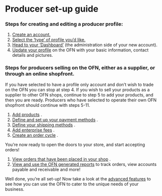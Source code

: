 # Producer set-up guide

### Steps for creating and editing a producer profile:

1. [Create an account.](/create-an-account.md)
2. [Select the ‘type’ of profile you’d like.](/producer-profile-types.md)
3. [Head to your ‘Dashboard’](/the-dashboard.md)
    \(the administration side of your new account\).
4. [Update your profile](/your-profile.md)
    on the OFN with your basic information, contact details and pictures.

### Steps for producers selling on the OFN, either as a supplier, or through an online shopfront.

If you have selected to have a profile only account and don’t wish to trade on the OFN you can stop at step 4. If you wish to sell your products as a supplier to other OFN shops, continue to step 5 to add your products, and then you are ready. Producers who have selected to operate their own OFN shopfront should continue with steps 5-11.

1. [Add products](/products.md)
   .
2. [Define and set up your payment methods](/payment-methods-2.md)
   .
3. [Define your shipping methods](/shipping-methods.md)
   .
4. [Add enterprise fees](/enterprise-fees.md)
   .
5. [Create an order cycle](/order-cycles.md)
   .

You’re now ready to open the doors to your store, and start accepting orders!

1. [View orders that have been placed in your shop](/create-or-connect-with-your-supplying-producers.md)
   .
2. [View and use the OFN generated reports](/reports.md)
    to track orders, view accounts payable and receivable and more!

Well done, you’re all set-up! Now take a look at the [advanced features](/advanced-features.md) to see how you can use the OFN to cater to the unique needs of your business.

